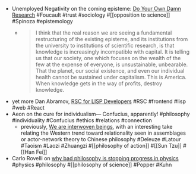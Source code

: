 - Unemployed Negativity on the coming episteme: [Do Your Own Damn Research](http://www.unemployednegativity.com/2025/05/do-your-own-damn-research-new-episteme.html) #Foucault #trust #sociology #[[opposition to science]] #Spinoza #epistemology
	- >  I think that the real reason we are seeing a fundamental restructuring of the existing episteme, and its institutions from the university to institutions of scientific research, is that knowledge is increasingly incompatible with capital. It is telling us that our society, one which focuses on the wealth of the few at the expense of everyone, is unsustainable, unbearable. That the planet, our social existence, and even our individual health cannot be sustained under capitalism. This is America. When knowledge gets in the way of profits, destroy knowledge.
- yet more Dan Abramov, [RSC for LISP Developers](https://overreacted.io/rsc-for-lisp-developers/) #RSC #frontend #lisp #web #React
- Aeon on the cure for individualism— Confucius, apparently! #philosophy #individuality #Confucius #ethics #relations #connection
	- previously, [We are interwoven beings](https://aeon.co/essays/in-classical-chinese-philosophy-all-actions-are-collective), with an interesting take relating the Western trend toward relationality seen in assemblages or actor-network theory to Chinese philosophy #Deleuze #Latour #Taoism #Laozi #Zhuangzi #[[philosophy of action]] #[[Sun Tzu]] #[[Han Fei]]
- Carlo Rovelli on [why bad philosophy is stopping progress in physics](https://www.nature.com/articles/d41586-025-01465-6) #physics #philosophy #[[philosophy of science]] #Popper #Kuhn